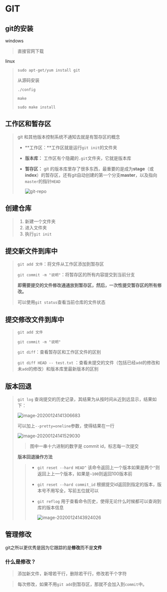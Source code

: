 # GIT

## git的安装

windows

> 直接官网下载

linux

> ```shell
> sudo apt-get/yum install git
> ```
>
> 从源码安装
>
> `./config`
>
> `make`
>
> `sudo make install`

## 工作区和暂存区

> git 和其他版本控制系统不通知去就是有暂存区的概念
>
> + **工作区：**工作区就是运行`git init`的文件夹
>
> + **版本库：** 工作区有个隐藏的`.git`文件夹，它就是版本库
>
> + **暂存区：** git  的版本库里存了很多东西，最重要的是成为**stage**（或**index**）的暂存区，还有git自动创建的第一个分支**master**，以及指向`master`的指针`HEAD`
>
>   ![git-repo](https://www.liaoxuefeng.com/files/attachments/919020037470528/0)
>
> 

## 创建仓库

> 1. 新建一个文件夹
> 2. 进入文件夹
> 3. 执行`git init`

## 提交新文件到库中

> `git add 文件`：将文件从工作区添加到暂存区
>
> `git commit -m "说明"`：将暂存区的所有内容提交到当前分支
>
> **即需要提交的文件修改通通放到暂存区，然后，一次性提交暂存区的所有修改。**
>
> 可以使用`git status`查看当前仓库的文件状态

## 提交修改文件到库中

> `git add 文件`
>
> `git commit -m "说明"`
>
> `git diff`：查看暂存区和工作区文件的区别
>
> `git diff HEAD -- test.txt` ：查看未提交的文件（包括已经`add`的修改和未`add`的修改）和版本库里最新版本的区别 

## 版本回退

> `git log` 查询提交的历史记录，其结果为从按时间从近到远显示，结果如下：
>
> ![image-20200124141306683](C:\Users\14402\AppData\Roaming\Typora\typora-user-images\image-20200124141306683.png)
>
> 可以加上`--pretty=oneline`参数，使得结果在一行
>
> ![image-20200124141529030](C:\Users\14402\AppData\Roaming\Typora\typora-user-images\image-20200124141529030.png)
>
> > 图中一串十六进制的数字是 commit id，标志每一次提交
>
> **版本回退操作方法**
>
> > + `git reset --hard HEAD^` 该命令返回上一个版本如果是两个`^`则返回上上一个版本，如果是`~100`则返回100版本前
> >
> > + `git reset --hard commit_id` 根据提交id返回到指定的版本，版本号不用写全，写前五位就可以
> >
> > + `git reflog` 用于查看命令历史，使得无论什么时候都可以查询到库的版本信息
> >
> >   ![image-20200124143924026](C:\Users\14402\AppData\Roaming\Typora\typora-user-images\image-20200124143924026.png)

## 管理修改

git之所以更优秀是因为它跟踪的是**修改**而不是**文件**

### 什么是修改？

> 添加新文件，新增若干行，删除若干行，修改若干个字符

> 每次修改，如果不用`git add`到暂存区，那就不会加入到`commit`中。

